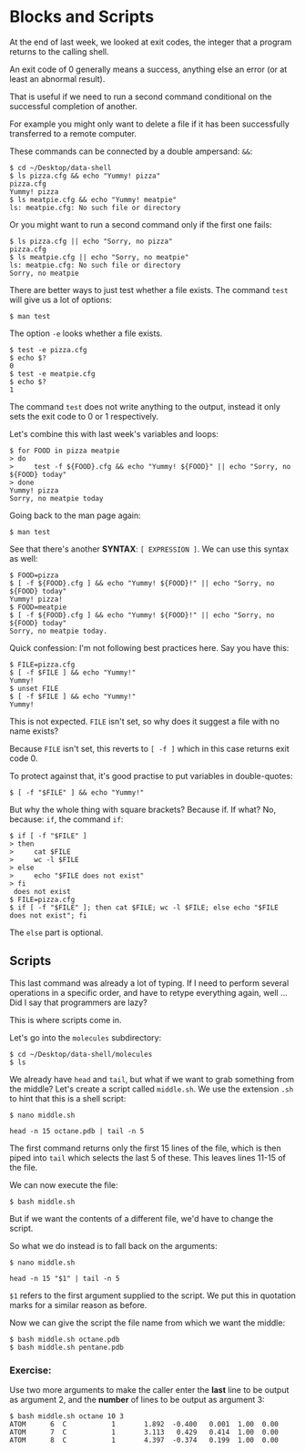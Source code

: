 # Blocks and Scripts

At the end of last week, we looked at exit codes, the integer that a program returns to the calling shell.

An exit code of 0 generally means a success, anything else an error (or at least an abnormal result).

That is useful if we need to run a second command conditional on the successful completion of another.

For example you might only want to delete a file if it has been successfully transferred to a remote computer.

These commands can be connected by a double ampersand: `&&`:

```
$ cd ~/Desktop/data-shell
$ ls pizza.cfg && echo "Yummy! pizza"
pizza.cfg
Yummy! pizza
$ ls meatpie.cfg && echo "Yummy! meatpie"
ls: meatpie.cfg: No such file or directory
```

Or you might want to run a second command only if the first one fails:

```
$ ls pizza.cfg || echo "Sorry, no pizza"
pizza.cfg
$ ls meatpie.cfg || echo "Sorry, no meatpie"
ls: meatpie.cfg: No such file or directory
Sorry, no meatpie
```

There are better ways to just test whether a file exists.
The command `test` will give us a lot of options:

```
$ man test
```

The option `-e` looks whether a file exists.

```
$ test -e pizza.cfg
$ echo $?
0
$ test -e meatpie.cfg
$ echo $?
1
```

The command `test` does not write anything to the output, instead it only sets the exit code to 0 or 1 respectively.

Let's combine this with last week's variables and loops:

```
$ for FOOD in pizza meatpie
> do
>     test -f ${FOOD}.cfg && echo "Yummy! ${FOOD}" || echo "Sorry, no ${FOOD} today"
> done
Yummy! pizza
Sorry, no meatpie today
```

Going back to the man page again:

```
$ man test
```

See that there's another **SYNTAX**: `[ EXPRESSION ]`.
We can use this syntax as well:

```
$ FOOD=pizza
$ [ -f ${FOOD}.cfg ] && echo "Yummy! ${FOOD}!" || echo "Sorry, no ${FOOD} today"
Yummy! pizza!
$ FOOD=meatpie
$ [ -f ${FOOD}.cfg ] && echo "Yummy! ${FOOD}!" || echo "Sorry, no ${FOOD} today"
Sorry, no meatpie today.
```

Quick confession: I'm not following best practices here.
Say you have this:

```
$ FILE=pizza.cfg
$ [ -f $FILE ] && echo "Yummy!"
Yummy!
$ unset FILE
$ [ -f $FILE ] && echo "Yummy!"
Yummy!
```

This is not expected. `FILE` isn't set, so why does it suggest a file with no name exists?

Because `FILE` isn't set, this reverts to `[ -f ]` which in this case returns exit code 0.

To protect against that, it's good practise to put variables in double-quotes:

```
$ [ -f "$FILE" ] && echo "Yummy!"
```

But why the whole thing with square brackets? Because if. If what? No, because: `if`, the command `if`:

```
$ if [ -f "$FILE" ]
> then
>     cat $FILE
>     wc -l $FILE
> else
>     echo "$FILE does not exist"
> fi
 does not exist
$ FILE=pizza.cfg
$ if [ -f "$FILE" ]; then cat $FILE; wc -l $FILE; else echo "$FILE does not exist"; fi
```

The `else` part is optional.

## Scripts

This last command was already a lot of typing.
If I need to perform several operations in a specific order, and have to retype everything again, well ...
Did I say that programmers are lazy?

This is where scripts come in.

Let's go into the `molecules` subdirectory:

```
$ cd ~/Desktop/data-shell/molecules
$ ls
```

We already have `head` and `tail`, but what if we want to grab something from the middle?
Let's create a script called `middle.sh`.
We use the extension `.sh` to hint that this is a shell script:

```
$ nano middle.sh

head -n 15 octane.pdb | tail -n 5
```

The first command returns only the first 15 lines of the file, which is then piped into `tail` which selects the last 5 of these.
This leaves lines 11-15 of the file.

We can now execute the file:

```
$ bash middle.sh
```

But if we want the contents of a different file, we'd have to change the script.

So what we do instead is to fall back on the arguments:

```
$ nano middle.sh

head -n 15 "$1" | tail -n 5
```
`$1` refers to the first argument supplied to the script.
We put this in quotation marks for a similar reason as before.

Now we can give the script the file name from which we want the middle:

```
$ bash middle.sh octane.pdb
$ bash middle.sh pentane.pdb
```

### Exercise:

Use two more arguments to make the caller enter the **last** line to be output as argument 2, and the **number** of lines to be output as argument 3:

```
$ bash middle.sh octane 10 3
ATOM      6  C           1       1.892  -0.400   0.001  1.00  0.00
ATOM      7  C           1       3.113   0.429   0.414  1.00  0.00
ATOM      8  C           1       4.397  -0.374   0.199  1.00  0.00
```

